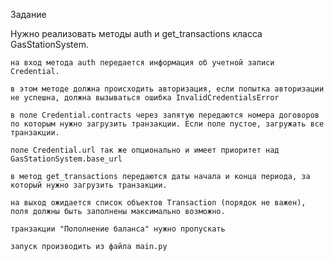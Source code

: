 Задание

Нужно реализовать методы auth и get_transactions класса GasStationSystem.

    на вход метода auth передается информация об учетной записи Credential.

    в этом методе должна происходить авторизация, если попытка авторизации не успешна, должна вызываться ошибка InvalidCredentialsError

    в поле Credential.contracts через запятую передаются номера договоров по которым нужно загрузить транзакции. Если поле пустое, загружать все транзакции.

    поле Credential.url так же опционально и имеет приоритет над GasStationSystem.base_url

    в метод get_transactions передаются даты начала и конца периода, за который нужно загрузить транзакции.

    на выход ожидается список объектов Transaction (порядок не важен), поля должны быть заполнены максимально возможно.

    транзакции "Пополнение баланса" нужно пропускать

    запуск производить из файла main.py
